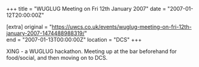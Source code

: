 +++
title = "WUGLUG Meeting on Fri 12th January 2007"
date = "2007-01-12T20:00:00Z"

[extra]
original = "https://uwcs.co.uk/events/wuglug-meeting-on-fri-12th-january-2007-1474488988319/"    
end = "2007-01-13T00:00:00Z"
location = "DCS"
+++

XING - a WUGLUG hackathon. Meeting up at the bar beforehand for food/social, and then moving on to DCS.

